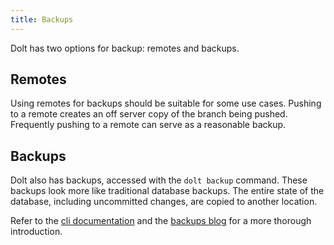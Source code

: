 ```yaml
---
title: Backups
---
```


Dolt has two options for backup: remotes and backups.

## Remotes

Using remotes for backups should be suitable for some use cases. Pushing
to a remote creates an off server copy of the branch being pushed.
Frequently pushing to a remote can serve as a reasonable backup.

## Backups

Dolt also has backups, accessed with the `dolt backup` command. These backups
look more like traditional database backups. The entire state of the
database, including uncommitted changes, are copied to another location.

Refer to the [cli
documentation](https://docs.dolthub.com/interfaces/cli#dolt-backup) and
the [backups blog](https://www.dolthub.com/blog/2021-10-08-backups/) for
a more thorough introduction.